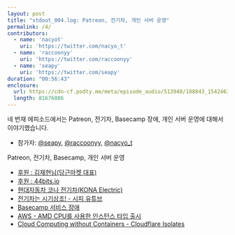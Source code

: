 ```yaml
---
layout: post
title: "stdout_004.log: Patreon, 전기차, 개인 서버 운영"
permalink: /4/
contributors:
  - name: 'nacyot'
    uri: 'https://twitter.com/nacyo_t'
  - name: 'raccoonyy'
    uri: 'https://twitter.com/raccoonyy'
  - name: 'seapy'
    uri: 'https://twitter.com/seapy'
duration: "00:56:43"
enclosure: 
  url: https://cdn-cf.podty.me/meta/episode_audio/513940/188843_1542463923473.mp3
  length: 81676886
---
```


네 번재 에피소드에서는 Patreon, 전기차, Basecamp 장애, 개인 서버 운영에 대해서 이야기했습니다.

* 참가자: [@seapy][sea], [@raccoonyy][rac], [@nacyo_t][nac]

[sea]: https://twitter.com/seapy
[rac]: https://twitter.com/raccoonyy
[nac]: https://twitter.com/nacyo_t

Patreon, 전기차, Basecamp, 개인 서버 운영

- [후원 : 김재현님(당근마켓 대표)](https://twitter.com/jaehyun)
- [후원 : 44bits.io](https://www.44bits.io/ko)
- [현대자동차 코나 전기차(KONA Electric)](https://www.hyundai.com/kr/ko/vehicles/kona-electric/)
- [전기차는 시기상조! - 시피 유튜브](https://youtu.be/scoIp5NKvXE)
- [Basecamp 서비스 장애](https://m.signalvnoise.com/postmortem-on-the-read-only-outage-of-basecamp-on-november-9th-2018-9165c315ee7f)
- [AWS - AMD CPU를 사용한 인스턴스 타입 출시](https://aws.amazon.com/ko/blogs/aws/new-lower-cost-amd-powered-ec2-instances/)
- [Cloud Computing without Containers - Cloudflare Isolates](https://blog.cloudflare.com/cloud-computing-without-containers/)
